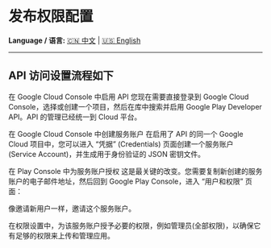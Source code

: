 # 发布权限配置

**Language / 语言:** [🇨🇳 中文](#中文) | [🇺🇸 English](google_play_console_permission.md)

---

## API 访问设置流程如下

在 Google Cloud Console 中启用 API
您现在需要直接登录到 Google Cloud Console，选择或创建一个项目，然后在库中搜索并启用 Google Play Developer API。API 的管理已经统一到 Cloud 平台。

在 Google Cloud Console 中创建服务账户
在启用了 API 的同一个 Google Cloud 项目中，您可以进入 “凭据” (Credentials) 页面创建一个服务账户 (Service Account)，并生成用于身份验证的 JSON 密钥文件。

在 Play Console 中为服务账户授权
这是最关键的改变。您需要复制新创建的服务账户的电子邮件地址，然后回到 Google Play Console，进入 “用户和权限” 页面：

像邀请新用户一样，邀请这个服务账户。

在权限设置中，为该服务账户授予必要的权限，例如管理员(全部权限)，以确保它有足够的权限来上传和管理应用。